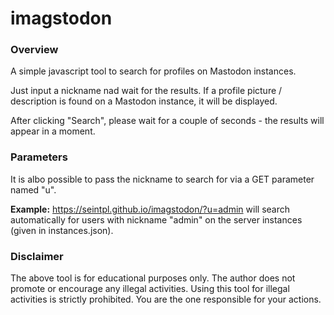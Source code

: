 # imagstodon

### Overview

A simple javascript tool to search for profiles on Mastodon instances.

Just input a nickname nad wait for the results. If a profile picture / description is found on a Mastodon instance, it will be displayed.

After clicking "Search", please wait for a couple of seconds - the results will appear in a moment.


### Parameters

It is albo possible to pass the nickname to search for via a GET parameter named "u".

**Example:**
https://seintpl.github.io/imagstodon/?u=admin will search automatically for users with nickname "admin" on the server instances (given in instances.json).


### Disclaimer 

The above tool is for educational purposes only. The author does not promote or encourage any illegal activities.
Using this tool for illegal activities is strictly prohibited. You are the one responsible for your actions.
